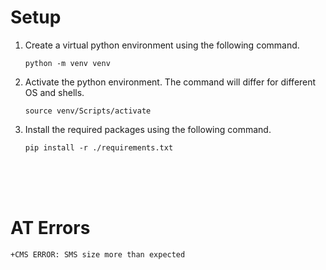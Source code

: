 # Setup

1. Create a virtual python environment using the following command.

   ```
   python -m venv venv
   ```

2. Activate the python environment. The command will differ for different OS and shells.

   ```
   source venv/Scripts/activate
   ```

3. Install the required packages using the following command.

   ```
   pip install -r ./requirements.txt
   ```

<br>
<br>
<br>

# AT Errors

```
+CMS ERROR: SMS size more than expected
```
